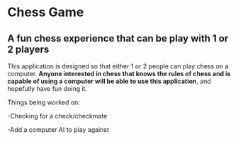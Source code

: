 # Chess Game

## A fun chess experience that can be play with 1 or 2 players

This application is designed so that either 1 or 2 people can play chess on a computer.
**Anyone interested in chess that knows the rules of chess and is capable of using a computer will be able to
use this application**, and hopefully have fun doing it.

Things being worked on:

-Checking for a check/checkmate

-Add a computer AI to play against


